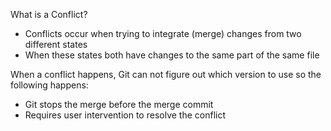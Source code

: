 What is a Conflict?

* Conflicts occur when trying to integrate (merge) changes from two different states
* When these states both have changes to the same part of the same file


When a conflict happens, Git can not figure out which version to use so the following happens:
* Git stops the merge before the merge commit
* Requires user intervention to resolve the conflict